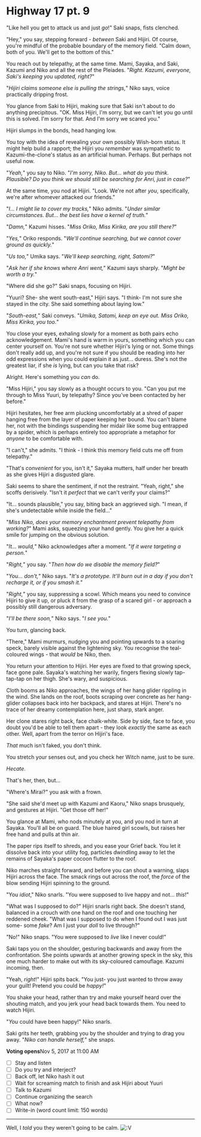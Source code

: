 # Highway 17 pt. 9

"Like hell you get to attack us and just *go*!" Saki snaps, fists clenched.

"Hey," you say, stepping forward - *between* Saki and Hijiri. Of course, you're mindful of the probable boundary of the memory field. "Calm down, both of you. We'll get to the bottom of this."

You reach out by telepathy, at the same time. Mami, Sayaka, and Saki, Kazumi and Niko and all the rest of the Pleiades. "*Right. Kazumi, everyone, Saki's keeping you updated, right?*"

"*Hijiri claims someone *else* is pulling the strings,*" Niko says, voice practically dripping frost.

You glance from Saki to Hijiri, making sure that Saki isn't about to do anything precipitous. "OK. Miss Hijiri, I'm sorry, but we can't let you go until this is solved. I'm sorry for that. And I'm sorry we scared you."

Hijiri slumps in the bonds, head hanging low.

You toy with the idea of revealing your own possibly Wish-born status. It might help build a rapport; the Hijiri you *remember* was sympathetic to Kazumi-the-clone's status as an artificial human. Perhaps. But perhaps not useful now.

"*Yeah,*" you say to Niko. "*I'm sorry, Niko. But... what do you think. Plausible? Do you think we should still be searching for Anri, just in case?*"

At the same time, you nod at Hijiri. "Look. We're not after *you*, specifically, we're after whomever attacked our friends."

"*I... I might lie to cover my tracks,*" Niko admits. "*Under similar circumstances. But... the best lies have a kernel of truth.*"

"*Damn,*" Kazumi hisses. "*Miss Oriko, Miss Kirika, are you still there?*"

"*Yes,*" Oriko responds. "*We'll continue searching, but we cannot cover ground as quickly.*"

"*Us too,*" Umika says. "*We'll keep searching, right, Satomi?*"

"*Ask her if she knows where Anri went,*" Kazumi says sharply. "*Might be worth a try.*"

"Where did she go?" Saki snaps, focusing on Hijiri.

"Yuuri? She- she went south-east," Hijiri says. "I think- I'm not sure she stayed in the city. She said something about laying low."

"*South-east,*" Saki conveys. "*Umika, Satomi, keep an eye out. Miss Oriko, Miss Kirika, you too.*"

You close your eyes, exhaling slowly for a moment as both pairs echo acknowledgement. Mami's hand is warm in yours, something which you can center yourself on. You're not sure whether Hijiri's lying or not. Some things don't really add up, and you're not sure if you should be reading into her odd expressions when you could explain it as just... duress. She's not the greatest liar, if she *is* lying, but can you take that risk?

Alright. Here's something you *can* do.

"Miss Hijiri," you say slowly as a thought occurs to you. "Can you put me through to Miss Yuuri, by telepathy? Since you've been contacted by her before."

Hijiri hesitates, her free arm plucking uncomfortably at a shred of paper hanging free from the layer of paper keeping her bound. You can't blame her, not with the bindings suspending her midair like some bug entrapped by a spider, which is perhaps entirely too appropriate a metaphor for *anyone* to be comfortable with.

"I can't," she admits. "I think - I think this memory field cuts me off from telepathy."

"That's *convenient* for you, isn't it," Sayaka mutters, half under her breath as she gives Hijiri a disgusted glare.

Saki seems to share the sentiment, if not the restraint. "Yeah, right," she scoffs derisively. "Isn't it *perfect* that we can't verify your claims?"

"It... sounds plausible," you say, biting back an aggrieved sigh. "I mean, if she's undetectable while inside the field..."

"*Miss Niko, does your memory enchantment prevent telepathy from working?*" Mami asks, squeezing your hand gently. You give her a quick smile for jumping on the obvious solution.

"*It... would,*" Niko acknowledges after a moment. "*If it were targeting a person.*"

"*Right,*" you say. "*Then how do we disable the memory field?*"

"*You... don't,*" Niko says. "*It's a prototype. It'll burn out in a day if you don't recharge it, or if you smash it.*"

"*Right,*" you say, suppressing a scowl. Which means you need to convince Hijiri to give it up, or pluck it from the grasp of a scared girl - or approach a possibly still dangerous adversary.

"*I'll be there soon,*" Niko says. "*I see you.*"

You turn, glancing back.

"There," Mami murmurs, nudging you and pointing upwards to a soaring speck, barely visible against the lightening sky. You recognise the teal-coloured wings - that *would* be Niko, then.

You return your attention to Hijiri. Her eyes are fixed to that growing speck, face gone pale. Sayaka's watching her warily, fingers flexing slowly tap-tap-tap on her thigh. She's wary, and suspicious.

Cloth booms as Niko approaches, the wings of her hang glider rippling in the wind. She lands on the roof, boots scraping over concrete as her hang-glider collapses back into her backpack, and stares at Hijiri. There's no trace of her dreamy contemplation here, just sharp, stark anger.

Her clone stares right back, face chalk-white. Side by side, face to face, you doubt you'd be able to tell them apart - they look *exactly* the same as each other. Well, apart from the terror on Hijiri's face.

*That* much isn't faked, you don't think.

You stretch your senses out, and you check her Witch name, just to be sure.

*Hecate*.

That's her, then, but...

"Where's Mirai?" you ask with a frown.

"She said she'd meet up with Kazumi and Kaoru," Niko snaps brusquely, and gestures at Hijiri. "Get those off her!"

You glance at Mami, who nods minutely at you, and you nod in turn at Sayaka. You'll all be on guard. The blue haired girl scowls, but raises her free hand and pulls at thin air.

The paper rips itself to shreds, and you ease your Grief back. You let it dissolve back into your utility fog, particles dwindling away to let the remains of Sayaka's paper cocoon flutter to the roof.

Niko marches straight forward, and before you can shout a warning, slaps Hijiri across the face. The smack rings out across the roof, the *force* of the blow sending Hijiri spinning to the ground.

"You *idiot*," Niko snarls. "You were supposed to live happy and not... *this*!"

"What was I supposed to do?" Hijiri snarls right back. She doesn't stand, balanced in a crouch with one hand on the roof and one touching her reddened cheek. "What was I supposed to do when I found out I was just some- some *fake*? Am I just your *doll* to live through?"

"No!" Niko snaps. "You were supposed to *live* like I never could!"

Saki taps you on the shoulder, gesturing backwards and away from the confrontation. She points upwards at another growing speck in the sky, this one much harder to make out with its sky-coloured camouflage. Kazumi incoming, then.

"Yeah, *right*!" Hijiri spits back. "You just- you just wanted to throw away your guilt! Pretend you could be *happy!*"

You shake your head, rather than try and make yourself heard over the shouting match, and you jerk your head back towards them. You need to watch Hijiri.

"*You* could have been happy!" Niko snarls.

Saki grits her teeth, grabbing you by the shoulder and trying to drag you away. "*Niko can handle herself,*" she snaps.

**Voting opens**Nov 5, 2017 at 11:00 AM

- [ ] Stay and listen
- [ ] Do you try and interject?
- [ ] Back off, let Niko hash it out
- [ ] Wait for screaming match to finish and ask Hijiri about Yuuri
- [ ] Talk to Kazumi
- [ ] Continue organizing the search
- [ ] What now?
- [ ] Write-in (word count limit: 150 words)

---

Well, I *told* you they weren't going to be calm. ![:V](/styles/sv_smiles/xenforo/emot-v.gif ":V    :V")
